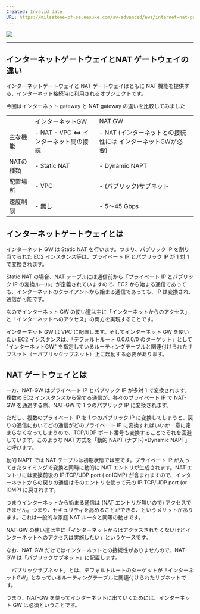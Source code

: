 ```yaml
---
Created: Invalid date
URL: https://milestone-of-se.nesuke.com/sv-advanced/aws/internet-nat-gateway/
---
```

[![](https://milestone-of-se.nesuke.com/wp-content/uploads/2019/02/inet-gw-and-nat-gw-1.png)](https://milestone-of-se.nesuke.com/wp-content/uploads/2019/02/inet-gw-and-nat-gw-1.png)

---

## インターネットゲートウェイとNAT ゲートウェイの違い

インターネットゲートウェイと NAT ゲートウェイはともに NAT 機能を提供する、インターネット接続時に利用されるオブジェクトです。

今回はインターネット gateway と NAT gateway の違いを比較してみました

|   |   |   |
|---|---|---|
||インターネットGW|NAT GW|
|主な機能|- NAT - VPC ⇔ インターネット間の接続|- NAT (インターネットとの接続性には インターネットGWが必要)|
|NATの種類|- Static NAT|- Dynamic NAPT|
|配置場所|- VPC|- (パブリック)サブネット|
|速度制限|- 無し|- 5～45 Gbps|

## インターネットゲートウェイとは

インターネット GW は Static NAT を行います。つまり、パブリック IP を割り当てられた EC2 インスタンス等は、プライベート IP とパブリック IP が 1 対 1 で変換されます。

Static NAT の場合、NAT テーブルには通信前から「プライベート IP とパブリック IP の変換ルール」が定義されていますので、EC2 から始まる通信であっても、インターネットのクライアントから始まる通信であっても、IP は変換され、通信が可能です。

なのでインターネット GW の使い道は主に「インターネットからのアクセス」と「インターネットへのアクセス」の両方を実現することです。

インターネット GW は VPC に配置します。そしてインターネット GW を使いたい EC2 インスタンスは、「デフォルトルート 0.0.0.0/0 のターゲット」として "インターネットGW" を指定しているルーティングテーブルと関連付けられたサブネット（＝パブリックサブネット）上に起動する必要があります。

## NAT ゲートウェイとは

一方、NAT-GW はプライベート IP とパブリック IP が多対 1 で変換されます。複数の EC2 インスタンスから発する通信が、各々のプライベート IP で NAT-GW を通過する際、NAT-GW で 1 つのパブリック IP に変換されます。

ただし、複数のプライベート IP を 1 つのパブリック IP に変換してしまうと、戻りの通信においてどの通信がどのプライベート IP に変換すればいいか一意に定まらなくなってしまうので、TCP/UDP ポート番号も変換することでそれを回避しています。このような NAT 方式を「動的 NAPT (ナプト)=Dynamic NAPT」と呼びます。

動的 NAPT では NAT テーブルは初期状態では空です。プライベート IP が入ってきたタイミングで変換と同時に動的に NAT エントリが生成されます。NAT エントリには変換前後の IP:TCP/UDP port ( or ICMP) が含まれますので、インターネットからの戻りの通信はそのエントリを使って元の IP:TCP/UDP port (or ICMP) に戻されます。

つまりインターネットから始まる通信は (NAT エントリが無いので) アクセスできません。つまり、セキュリティを高めることができる、というメリットがあります。これは一般的な家庭 NAT ルータと同等の動きです。

NAT-GW の使い道は主に「インターネットからはアクセスされたくないけどインターネットへのアクセスは実施したい」というケースです。

なお、NAT-GW だけではインターネットとの接続性がありませんので、NAT-GW は「パブリックサブネット」に配置します。

「パブリックサブネット」とは、デフォルトルートのターゲットが「インターネットGW」となっているルーティングテーブルに関連付けられたサブネットです。

つまり、NAT-GW を使ってインターネットに出ていくためには、インターネット GW は必須ということです。